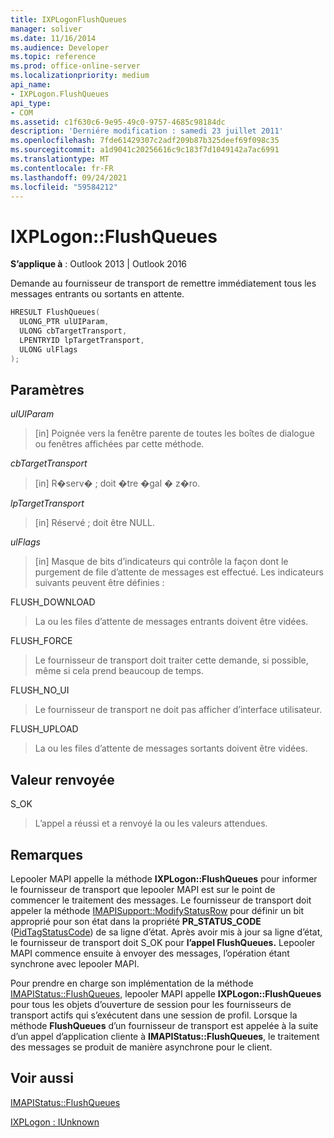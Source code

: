 ```yaml
---
title: IXPLogonFlushQueues
manager: soliver
ms.date: 11/16/2014
ms.audience: Developer
ms.topic: reference
ms.prod: office-online-server
ms.localizationpriority: medium
api_name:
- IXPLogon.FlushQueues
api_type:
- COM
ms.assetid: c1f630c6-9e95-49c0-9757-4685c98184dc
description: 'Derniére modification : samedi 23 juillet 2011'
ms.openlocfilehash: 7fde61429307c2adf209b87b325deef69f098c35
ms.sourcegitcommit: a1d9041c20256616c9c183f7d1049142a7ac6991
ms.translationtype: MT
ms.contentlocale: fr-FR
ms.lasthandoff: 09/24/2021
ms.locfileid: "59584212"
---
```

# <a name="ixplogonflushqueues"></a>IXPLogon::FlushQueues

  
  
**S’applique à** : Outlook 2013 | Outlook 2016 
  
Demande au fournisseur de transport de remettre immédiatement tous les messages entrants ou sortants en attente.
  
```cpp
HRESULT FlushQueues(
  ULONG_PTR ulUIParam,
  ULONG cbTargetTransport,
  LPENTRYID lpTargetTransport,
  ULONG ulFlags
);
```

## <a name="parameters"></a>Paramètres

 _ulUIParam_
  
> [in] Poignée vers la fenêtre parente de toutes les boîtes de dialogue ou fenêtres affichées par cette méthode.
    
 _cbTargetTransport_
  
> [in] R�serv� ; doit �tre �gal � z�ro.
    
 _lpTargetTransport_
  
> [in] Réservé ; doit être NULL.
    
 _ulFlags_
  
> [in] Masque de bits d’indicateurs qui contrôle la façon dont le purgement de file d’attente de messages est effectué. Les indicateurs suivants peuvent être définies :
    
FLUSH_DOWNLOAD 
  
> La ou les files d’attente de messages entrants doivent être vidées.
    
FLUSH_FORCE 
  
> Le fournisseur de transport doit traiter cette demande, si possible, même si cela prend beaucoup de temps. 
    
FLUSH_NO_UI 
  
> Le fournisseur de transport ne doit pas afficher d’interface utilisateur.
    
FLUSH_UPLOAD 
  
> La ou les files d’attente de messages sortants doivent être vidées.
    
## <a name="return-value"></a>Valeur renvoyée

S_OK 
  
> L’appel a réussi et a renvoyé la ou les valeurs attendues.
    
## <a name="remarks"></a>Remarques

Lepooler MAPI appelle la méthode **IXPLogon::FlushQueues** pour informer le fournisseur de transport que lepooler MAPI est sur le point de commencer le traitement des messages. Le fournisseur de transport doit appeler la méthode [IMAPISupport::ModifyStatusRow](imapisupport-modifystatusrow.md) pour définir un bit approprié pour son état dans la propriété **PR_STATUS_CODE** ([PidTagStatusCode](pidtagstatuscode-canonical-property.md)) de sa ligne d’état. Après avoir mis à jour sa ligne d’état, le fournisseur de transport doit S_OK pour **l’appel FlushQueues.** Lepooler MAPI commence ensuite à envoyer des messages, l’opération étant synchrone avec lepooler MAPI. 
  
Pour prendre en charge son implémentation de la méthode [IMAPIStatus::FlushQueues,](imapistatus-flushqueues.md) lepooler MAPI appelle **IXPLogon::FlushQueues** pour tous les objets d’ouverture de session pour les fournisseurs de transport actifs qui s’exécutent dans une session de profil. Lorsque la méthode **FlushQueues** d’un fournisseur de transport est appelée à la suite d’un appel d’application cliente à **IMAPIStatus::FlushQueues**, le traitement des messages se produit de manière asynchrone pour le client.
  
## <a name="see-also"></a>Voir aussi



[IMAPIStatus::FlushQueues](imapistatus-flushqueues.md)
  
[IXPLogon : IUnknown](ixplogoniunknown.md)

